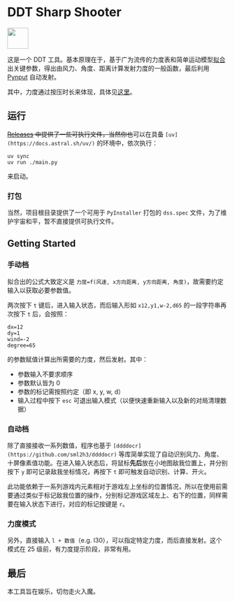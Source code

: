 # DDT Sharp Shooter

<img src="assets/logo.ico" width="48"/>

这是一个 DDT 工具。基本原理在于，基于广为流传的力度表和简单运动模型[拟合](https://www.52pojie.cn/thread-1132459-1-1.html)出关键参数，得出由风力、角度、距离计算发射力度的一般函数，最后利用 [Pynput](https://github.com/moses-palmer/pynput) 自动发射。

其中，力度通过按压时长来体现，具体见[这里](https://github.com/boring-plans/ddt-sharp-shooter/tree/master)。

## 运行

~~[Releases](https://github.com/boring-plans/ddt-sharp-shooter/releases) 中提供了一些可执行文件，当然你也~~可以在具备 `[uv](https://docs.astral.sh/uv/)` 的环境中，依次执行：

```shell
uv sync
uv run ./main.py
```

来启动。

### 打包

当然，项目根目录提供了一个可用于 `PyInstaller` 打包的 `dss.spec` 文件，为了维护宇宙和平，暂不直接提供可执行文件。

## Getting Started

### 手动档

拟合出的公式大致定义是 `力度=f(风速, x方向距离, y方向距离, 角度)`，故需要约定输入以获取必要参数值。

两次按下 `t` 键后，进入输入状态，而后输入形如 `x12,y1,w-2,d65` 的一段字符串再次按下 `t` 后，会按照：

```
dx=12
dy=1
wind=-2
degree=65
```

的参数赋值计算出所需要的力度，然后发射。其中：

- 参数输入不要求顺序
- 参数默认皆为 0
- 参数的标记需按照约定（即 x, y, w, d）
- 输入过程中按下 `esc` 可退出输入模式（以便快速重新输入以及新的对局清理数据）

### 自动档

除了直接接收一系列数值，程序也基于 `[ddddocr](https://github.com/sml2h3/ddddocr)` 等库简单实现了自动识别风力、角度、十屏像素值功能。在进入输入状态后，将鼠标**先后**放在小地图敌我位置上，并分别按下 `y` 即可记录敌我坐标情况，再按下 `t` 即可触发自动识别、计算、开火。

此功能依赖于一系列游戏内元素相对于游戏左上坐标的位置情况，所以在使用前需要通过类似于标记敌我位置的操作，分别标记游戏区域左上、右下的位置，同样需要在输入状态下进行，对应的标记按键是 `r`。

### 力度模式

另外，直接输入 `l + 数值`（e.g. l30），可以指定特定力度，而后直接发射。这个模式在 25 级前，有力度提示阶段，非常有用。

## 最后

本工具旨在娱乐，切勿走火入魔。
